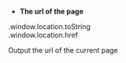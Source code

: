 * **The url of the page**   

.window.location.toString   
.window.location.href   

Output the url of the current page

